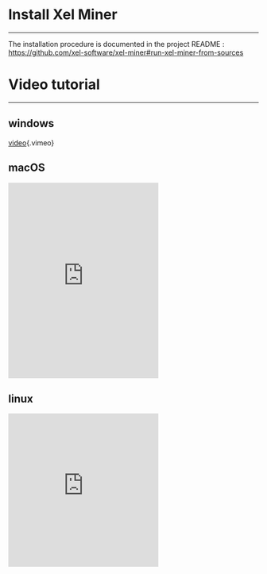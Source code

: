 <!-- TITLE: Xel Miner Installation -->
<!-- SUBTITLE: Install xel miner -->

# Install Xel Miner
-----

The installation procedure is documented in the project README : https://github.com/xel-software/xel-miner#run-xel-miner-from-sources


# Video tutorial
-----

## windows

[video](https://vimeo.com/265864726){.vimeo}


## macOS

<div style="width:60%;height:0px;position:relative;padding-bottom:78.148%;"><iframe src="https://streamable.com/s/0lsd6/tacmfb" frameborder="0" width="100%" height="100%" allowfullscreen style="width:100%;height:100%;position:absolute;left:0px;top:0px;overflow:hidden;"></iframe></div>


## linux

<div style="width:60%;height:0px;position:relative;padding-bottom:61.224%;"><iframe src="https://streamable.com/s/awnig/sdbuek" frameborder="0" width="100%" height="100%" allowfullscreen style="width:100%;height:100%;position:absolute;left:0px;top:0px;overflow:hidden;"></iframe></d

